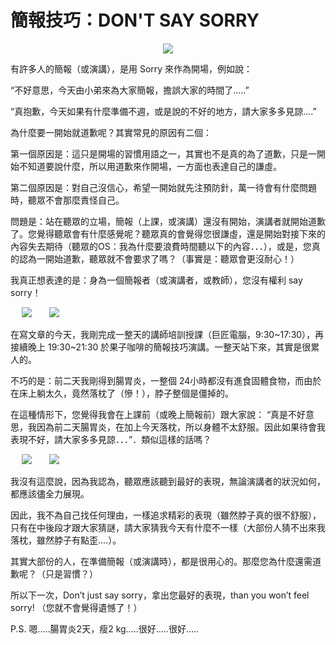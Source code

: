# 簡報技巧：DON'T SAY SORRY 

<div style="clear: both; text-align: center;"></div>
<div style="clear: both; text-align: center;"><a href="http://1.bp.blogspot.com/-QJ_O2LdlESY/VhU-UnqdznI/AAAAAAAAOGw/YW2pj_7skb8/s1600/image_thumb.png" style="margin-left: 1em; margin-right: 1em;"><img border="0" src="http://1.bp.blogspot.com/-QJ_O2LdlESY/VhU-UnqdznI/AAAAAAAAOGw/YW2pj_7skb8/s1600/image_thumb.png"/></a></div>
<p>有許多人的簡報（或演講），是用 Sorry 來作為開場，例如說：</p>
<p>“不好意思，今天由小弟來為大家簡報，擔誤大家的時間了…..”</p>
<p>“真抱歉，今天如果有什麼準備不週，或是說的不好的地方，請大家多多見諒….”</p>
<p>為什麼要一開始就道歉呢？其實常見的原因有二個：</p>
<p>第一個原因是：這只是開場的習慣用語之一，其實也不是真的為了道歉，只是一開始不知道要說什麼，所以用道歉來作開場，一方面也表達自己的謙虛。</p>
<p>第二個原因是：對自己沒信心，希望一開始就先注預防針，萬一待會有什麼問題時，聽眾不會那麼責怪自己。<br/><a name="more"></a></p>
<p>問題是：站在聽眾的立場，簡報（上課，或演講）還沒有開始，演講者就開始道歉了。您覺得聽眾會有什麼感覺呢？聽眾真的會覺得您很謙虛，還是開始對接下來的內容失去期待（聽眾的OS：我為什麼要浪費時間聽以下的內容．．．），或是，您真的認為一開始道歉，聽眾就不會要求了嗎？（事實是：聽眾會更沒耐心！）</p>
<p>我真正想表達的是：身為一個簡報者（或演講者，或教師），您沒有權利 say sorry！</p>
<p> <a href="http://4.bp.blogspot.com/--lonAaMQZVI/VhU-TxkHDII/AAAAAAAAOHA/x0mKyAFTKbw/s1600/IMGP8922_thumb.jpg" style="margin-left: 1em; margin-right: 1em; text-align: center;"><img border="0" src="http://4.bp.blogspot.com/--lonAaMQZVI/VhU-TxkHDII/AAAAAAAAOHA/x0mKyAFTKbw/s1600/IMGP8922_thumb.jpg"/></a><a href="http://1.bp.blogspot.com/-gEOjXfBPbQc/VhU-UZbP0pI/AAAAAAAAOGs/-FUhfNXh1w4/s1600/IMGP8923_thumb.jpg" style="margin-left: 1em; margin-right: 1em; text-align: center;"><img border="0" src="http://1.bp.blogspot.com/-gEOjXfBPbQc/VhU-UZbP0pI/AAAAAAAAOGs/-FUhfNXh1w4/s1600/IMGP8923_thumb.jpg"/></a></p>
<p>在寫文章的今天，我剛完成一整天的講師培訓授課（巨匠電腦，9:30~17:30），再接續晚上 19:30~21:30 於果子咖啡的簡報技巧演講。一整天站下來，其實是很累人的。</p>
<p>不巧的是：前二天我剛得到腸胃炎，一整個 24小時都沒有進食固體食物，而由於在床上躺太久，竟然落枕了（慘！），脖子整個是僵掉的。</p>
<p>在這種情形下，您覺得我會在上課前（或晚上簡報前）跟大家說： “真是不好意思，我因為前二天腸胃炎，在加上今天落枕，所以身體不太舒服。因此如果待會我表現不好，請大家多多見諒．．．”．類似這樣的話嗎？</p>
<p> <a href="http://3.bp.blogspot.com/-IR0LyvXMovA/VhU-TyuAIOI/AAAAAAAAOGg/cIKt9eqfhBQ/s1600/4292545745_d8dff7072a_b_thumb.jpg" style="margin-left: 1em; margin-right: 1em; text-align: center;"><img border="0" src="http://3.bp.blogspot.com/-IR0LyvXMovA/VhU-TyuAIOI/AAAAAAAAOGg/cIKt9eqfhBQ/s1600/4292545745_d8dff7072a_b_thumb.jpg"/></a><a href="http://3.bp.blogspot.com/-ycm9VUHm-cc/VhU-T57PqoI/AAAAAAAAOGk/h2Tvph35qT0/s1600/4292584721_d8d666ab1c_b_thumb.jpg" style="margin-left: 1em; margin-right: 1em; text-align: center;"><img border="0" src="http://3.bp.blogspot.com/-ycm9VUHm-cc/VhU-T57PqoI/AAAAAAAAOGk/h2Tvph35qT0/s1600/4292584721_d8d666ab1c_b_thumb.jpg"/></a></p>
<p>我沒有這麼說，因為我認為，聽眾應該聽到最好的表現，無論演講者的狀況如何，都應該儘全力展現。</p>
<p>因此，我不為自己找任何理由，一樣追求精彩的表現（雖然脖子真的很不舒服），只有在中後段才跟大家猜謎，請大家猜我今天有什麼不一樣（大部份人猜不出來我落枕，雖然脖子有點歪….）。</p>
<p>其實大部份的人，在準備簡報（或演講時），都是很用心的。那麼您為什麼還需道歉呢？（只是習慣？）</p>
<p>所以下一次，Don’t just say sorry，拿出您最好的表現，than you won’t feel sorry! （您就不會覺得遺憾了！）</p>
<p>P.S. 嗯…..腸胃炎2天，瘦2 kg…..很好…..很好…..</p>